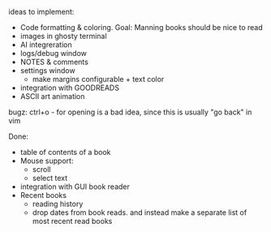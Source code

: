 ideas to implement:
 - Code formatting & coloring. Goal: Manning books should be nice to read
 - images in ghosty terminal
 - AI integreration
 - logs/debug window
 - NOTES & comments
 - settings window
     - make margins configurable + text color 
 - integration with GOODREADS
 - ASCII art animation


bugz: 
ctrl+o - for opening is a bad idea, since this is usually "go back" in vim


Done:
 - table of contents of a book
 - Mouse support: 
   - scroll
   - select text
 - integration with GUI book reader 
 - Recent books
     - reading history
     - drop dates from book reads. and instead make a separate list of most recent read books

